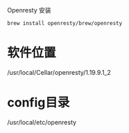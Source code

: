 Openresty 安装

```shell
brew install openresty/brew/openresty
```
# 软件位置
/usr/local/Cellar/openresty/1.19.9.1_2
# config目录
/usr/local/etc/openresty


